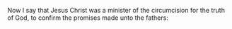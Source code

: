 Now I say that Jesus Christ was a minister of the circumcision for the truth of God, to confirm the promises made unto the fathers:
